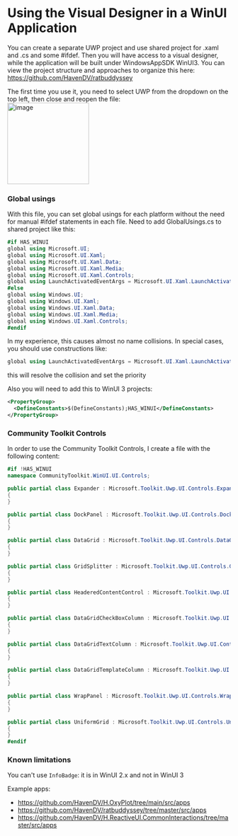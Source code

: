 # Using the Visual Designer in a WinUI Application
You can create a separate UWP project and use shared project for .xaml and .cs and some #ifdef. 
Then you will have access to a visual designer, while the application will be built under WindowsAppSDK WinUI3.
You can view the project structure and approaches to organize this here: https://github.com/HavenDV/ratbuddyssey

The first time you use it, you need to select UWP from the dropdown on the top left, then close and reopen the file:  
<img width="184" alt="image" src="https://user-images.githubusercontent.com/3002068/153543386-c816cb56-908b-4144-9b99-5d48cd7af131.png">

### Global usings
With this file, you can set global usings for each platform without the need for manual #ifdef statements in each file. 
Need to add GlobalUsings.cs to shared project like this:
```cs
#if HAS_WINUI
global using Microsoft.UI;
global using Microsoft.UI.Xaml;
global using Microsoft.UI.Xaml.Data;
global using Microsoft.UI.Xaml.Media;
global using Microsoft.UI.Xaml.Controls;
global using LaunchActivatedEventArgs = Microsoft.UI.Xaml.LaunchActivatedEventArgs;
#else
global using Windows.UI;
global using Windows.UI.Xaml;
global using Windows.UI.Xaml.Data;
global using Windows.UI.Xaml.Media;
global using Windows.UI.Xaml.Controls;
#endif
```

In my experience, this causes almost no name collisions. 
In special cases, you should use constructions like:
```cs
global using LaunchActivatedEventArgs = Microsoft.UI.Xaml.LaunchActivatedEventArgs;
```
this will resolve the collision and set the priority

Also you will need to add this to WinUI 3 projects:
```xml
<PropertyGroup>
  <DefineConstants>$(DefineConstants);HAS_WINUI</DefineConstants>
</PropertyGroup>
```

### Community Toolkit Controls
In order to use the Community Toolkit Controls, I create a file with the following content:
```cs
#if !HAS_WINUI
namespace CommunityToolkit.WinUI.UI.Controls;

public partial class Expander : Microsoft.Toolkit.Uwp.UI.Controls.Expander
{
}

public partial class DockPanel : Microsoft.Toolkit.Uwp.UI.Controls.DockPanel
{
}

public partial class DataGrid : Microsoft.Toolkit.Uwp.UI.Controls.DataGrid
{
}

public partial class GridSplitter : Microsoft.Toolkit.Uwp.UI.Controls.GridSplitter
{
}

public partial class HeaderedContentControl : Microsoft.Toolkit.Uwp.UI.Controls.HeaderedContentControl
{
}

public partial class DataGridCheckBoxColumn : Microsoft.Toolkit.Uwp.UI.Controls.DataGridCheckBoxColumn
{
}

public partial class DataGridTextColumn : Microsoft.Toolkit.Uwp.UI.Controls.DataGridTextColumn
{
}

public partial class DataGridTemplateColumn : Microsoft.Toolkit.Uwp.UI.Controls.DataGridTemplateColumn
{
}

public partial class WrapPanel : Microsoft.Toolkit.Uwp.UI.Controls.WrapPanel
{
}

public partial class UniformGrid : Microsoft.Toolkit.Uwp.UI.Controls.UniformGrid
{
}
#endif
```

### Known limitations
You can't use `InfoBadge`: it is in WinUI 2.x and not in WinUI 3

Example apps:
- https://github.com/HavenDV/H.OxyPlot/tree/main/src/apps  
- https://github.com/HavenDV/ratbuddyssey/tree/master/src/apps  
- https://github.com/HavenDV/H.ReactiveUI.CommonInteractions/tree/master/src/apps  
